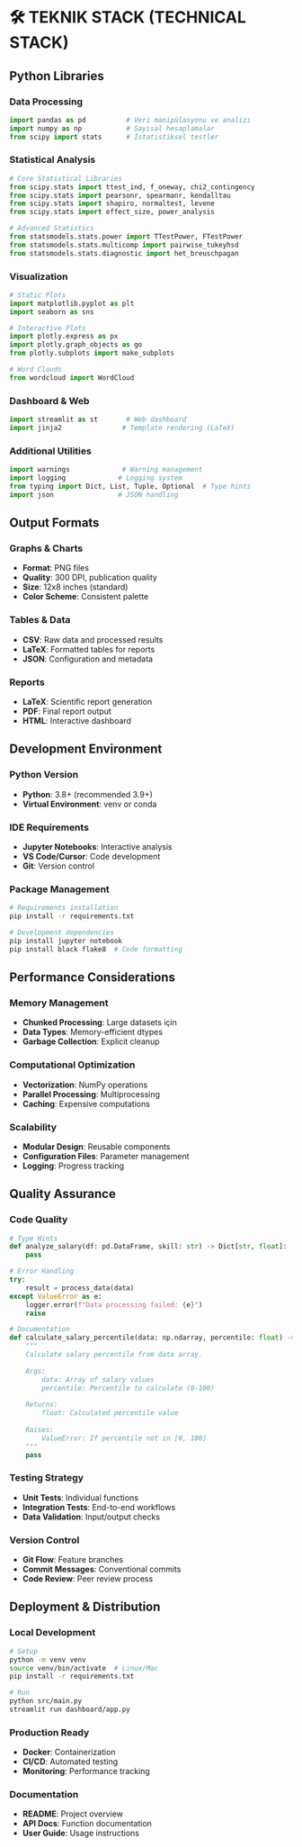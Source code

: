# 🛠️ TEKNIK STACK (TECHNICAL STACK)

## Python Libraries

### Data Processing
```python
import pandas as pd          # Veri manipülasyonu ve analizi
import numpy as np           # Sayısal hesaplamalar
from scipy import stats      # İstatistiksel testler
```

### Statistical Analysis
```python
# Core Statistical Libraries
from scipy.stats import ttest_ind, f_oneway, chi2_contingency
from scipy.stats import pearsonr, spearmanr, kendalltau
from scipy.stats import shapiro, normaltest, levene
from scipy.stats import effect_size, power_analysis

# Advanced Statistics
from statsmodels.stats.power import TTestPower, FTestPower
from statsmodels.stats.multicomp import pairwise_tukeyhsd
from statsmodels.stats.diagnostic import het_breuschpagan
```

### Visualization
```python
# Static Plots
import matplotlib.pyplot as plt
import seaborn as sns

# Interactive Plots
import plotly.express as px
import plotly.graph_objects as go
from plotly.subplots import make_subplots

# Word Clouds
from wordcloud import WordCloud
```

### Dashboard & Web
```python
import streamlit as st       # Web dashboard
import jinja2               # Template rendering (LaTeX)
```

### Additional Utilities
```python
import warnings             # Warning management
import logging             # Logging system
from typing import Dict, List, Tuple, Optional  # Type hints
import json                # JSON handling
```

## Output Formats

### Graphs & Charts
- **Format**: PNG files
- **Quality**: 300 DPI, publication quality
- **Size**: 12x8 inches (standard)
- **Color Scheme**: Consistent palette

### Tables & Data
- **CSV**: Raw data and processed results
- **LaTeX**: Formatted tables for reports
- **JSON**: Configuration and metadata

### Reports
- **LaTeX**: Scientific report generation
- **PDF**: Final report output
- **HTML**: Interactive dashboard

## Development Environment

### Python Version
- **Python**: 3.8+ (recommended 3.9+)
- **Virtual Environment**: venv or conda

### IDE Requirements
- **Jupyter Notebooks**: Interactive analysis
- **VS Code/Cursor**: Code development
- **Git**: Version control

### Package Management
```bash
# Requirements installation
pip install -r requirements.txt

# Development dependencies
pip install jupyter notebook
pip install black flake8  # Code formatting
```

## Performance Considerations

### Memory Management
- **Chunked Processing**: Large datasets için
- **Data Types**: Memory-efficient dtypes
- **Garbage Collection**: Explicit cleanup

### Computational Optimization
- **Vectorization**: NumPy operations
- **Parallel Processing**: Multiprocessing
- **Caching**: Expensive computations

### Scalability
- **Modular Design**: Reusable components
- **Configuration Files**: Parameter management
- **Logging**: Progress tracking

## Quality Assurance

### Code Quality
```python
# Type Hints
def analyze_salary(df: pd.DataFrame, skill: str) -> Dict[str, float]:
    pass

# Error Handling
try:
    result = process_data(data)
except ValueError as e:
    logger.error(f"Data processing failed: {e}")
    raise

# Documentation
def calculate_salary_percentile(data: np.ndarray, percentile: float) -> float:
    """
    Calculate salary percentile from data array.
    
    Args:
        data: Array of salary values
        percentile: Percentile to calculate (0-100)
        
    Returns:
        float: Calculated percentile value
        
    Raises:
        ValueError: If percentile not in [0, 100]
    """
    pass
```

### Testing Strategy
- **Unit Tests**: Individual functions
- **Integration Tests**: End-to-end workflows
- **Data Validation**: Input/output checks

### Version Control
- **Git Flow**: Feature branches
- **Commit Messages**: Conventional commits
- **Code Review**: Peer review process

## Deployment & Distribution

### Local Development
```bash
# Setup
python -m venv venv
source venv/bin/activate  # Linux/Mac
pip install -r requirements.txt

# Run
python src/main.py
streamlit run dashboard/app.py
```

### Production Ready
- **Docker**: Containerization
- **CI/CD**: Automated testing
- **Monitoring**: Performance tracking

### Documentation
- **README**: Project overview
- **API Docs**: Function documentation
- **User Guide**: Usage instructions
